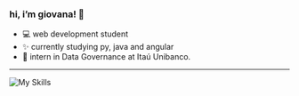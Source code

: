 
### hi, i’m giovana! 🌈

- 💻 web development student
- ✨ currently studying py, java and angular 
- 💼 intern in Data Governance at Itaú Unibanco.

<hr>

![My Skills](https://skillicons.dev/icons?i=js,py,java,spring,react,angular,aws,docker,git)



